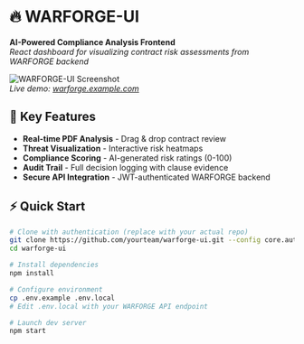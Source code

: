 # 🔥 WARFORGE-UI

**AI-Powered Compliance Analysis Frontend**  
*React dashboard for visualizing contract risk assessments from WARFORGE backend*

![WARFORGE-UI Screenshot](https://i.imgur.com/example-screenshot.png)  
*Live demo: [warforge.example.com](https://warforge.example.com)*

## 🚀 Key Features
- **Real-time PDF Analysis** - Drag & drop contract review
- **Threat Visualization** - Interactive risk heatmaps
- **Compliance Scoring** - AI-generated risk ratings (0-100)
- **Audit Trail** - Full decision logging with clause evidence
- **Secure API Integration** - JWT-authenticated WARFORGE backend

## ⚡ Quick Start
```bash
# Clone with authentication (replace with your actual repo)
git clone https://github.com/yourteam/warforge-ui.git --config core.authtoken=$DEPLOY_KEY
cd warforge-ui

# Install dependencies
npm install

# Configure environment
cp .env.example .env.local
# Edit .env.local with your WARFORGE API endpoint

# Launch dev server
npm start
